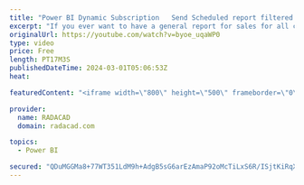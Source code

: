 ```yaml
---
title: "Power BI Dynamic Subscription   Send Scheduled report filtered for everyone's data automatically"
excerpt: "If you ever want to have a general report for sales for all countries, and then you want every morning the report to be sent (as PDF or PowerPoint alongside the link to the report) to representatives of each country, the report with the data filtered for their country only, then Dynamic Subscription"
originalUrl: https://youtube.com/watch?v=byoe_uqaWP0
type: video
price: Free
length: PT17M3S
publishedDateTime: 2024-03-01T05:06:53Z
heat: 

featuredContent: "<iframe width=\"800\" height=\"500\" frameborder=\"0\" src=\"https://www.youtube.com/embed/byoe_uqaWP0\" allow=\"accelerometer; autoplay; encrypted-media; gyroscope; picture-in-picture\" allowfullscreen></iframe>"

provider:
  name: RADACAD
  domain: radacad.com

topics:
  - Power BI

secured: "QDuMGGMa8+77WT351LdM9h+AdgB5sG6arEzAmaP92oMcTiLxS6R/ISjtKiRqX/EN9J2I0F219D9obD8lLVDiBMj5WrGlQ2rTNs5xCMElhaUcOXdMkn6TrPdw/Zo1yk5s+WgXjwiXA/WLQMX8Nt721LY9kiwVZf6tFlX+/pjhoHrl6ktmEUxkYx/5msVdAXcfVT7ipqytJQZKIFrH92crpYwJEVMrCXGMaVyRxg9Kj5PQl+9HpZUiotIn1SEpTpAXHgavTUjk4tog3phUspfbaVDZDSB16+jxL3HKmMaTTAU7nAMB/mifmgIzHT0Nzi4v2KyAVra1hU+WP9IGHXAhldQtRJNOdIyePzkra/17zydonm2eK4CQSXTCsr4MwXVSUGNgKXynHAu0qnGPPbRjEY04U3mX/IOUGA0gR9NumFQ=;kxXzDIvMDpc7ECFymMr0ng=="
---
```


